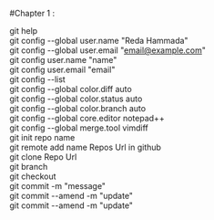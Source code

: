#Chapter 1 :  

git help    
git config --global user.name "Reda Hammada"  
git config --global user.email "email@example.com"  
git config user.name "name"  
git config user.email "email"     
git config --list  
git config --global color.diff auto    
git config --global color.status auto   
git config --global color.branch auto  
git config --global core.editor notepad++    
git config --global merge.tool vimdiff    
git init repo name  
git remote add name Repos Url in github  
git clone Repo Url   
git branch  
git checkout  
git commit -m "message"  
git commit --amend -m "update"  
git commit --amend -m "update"  









